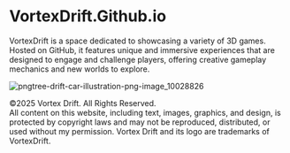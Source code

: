 # VortexDrift.Github.io
VortexDrift is a space dedicated to showcasing a variety of 3D games. Hosted on GitHub, it features unique and immersive experiences that are designed to engage and challenge players, offering creative gameplay mechanics and new worlds to explore.

![pngtree-drift-car-illustration-png-image_10028826](https://github.com/user-attachments/assets/d9ee574f-18e7-44d6-acf2-587848e80ebc)

&copy;2025 Vortex Drift. All Rights Reserved. <br>
    All content on this website, including text, images, graphics, and design, is protected by copyright laws and may not be reproduced, distributed, or used without my permission. Vortex Drift and its logo are trademarks of VortexDrift.
